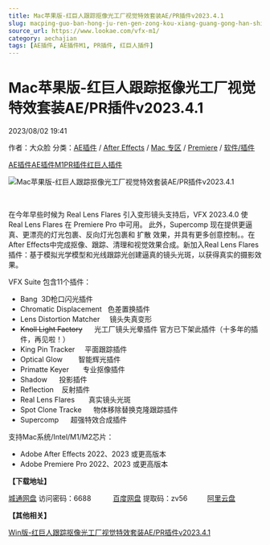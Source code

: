 ```yaml
---
title: Mac苹果版-红巨人跟踪抠像光工厂视觉特效套装AE/PR插件v2023.4.1
slug: macping-guo-ban-hong-ju-ren-gen-zong-kou-xiang-guang-gong-han-shi-jue-te-xiao-tao-zhuang-ae-prcha-jian-v2023-4-1
source_url: https://www.lookae.com/vfx-m1/
category: aechajian
tags: [AE插件, AE插件M1, PR插件, 红巨人插件]
---
```

# Mac苹果版-红巨人跟踪抠像光工厂视觉特效套装AE/PR插件v2023.4.1

2023/08/02 19:41

作者：大众脸
分类：[AE插件](https://www.lookae.com/after-effects/aechajian/) / [After Effects](https://www.lookae.com/after-effects/) / [Mac 专区](https://www.lookae.com/mac-osx/) / [Premiere](https://www.lookae.com/qitarjcj/premierezy/) / [软件/插件](https://www.lookae.com/qitarjcj/)

[AE插件](https://www.lookae.com/tag/ae%e6%8f%92%e4%bb%b6/)[AE插件M1](https://www.lookae.com/tag/aem1/)[PR插件](https://www.lookae.com/tag/pr%e6%8f%92%e4%bb%b6/)[红巨人插件](https://www.lookae.com/tag/%e7%ba%a2%e5%b7%a8%e4%ba%ba%e6%8f%92%e4%bb%b6/)

![Mac苹果版-红巨人跟踪抠像光工厂视觉特效套装AE/PR插件v2023.4.1](https://www.lookae.com/wp-content/uploads/2023/08/VFX-Suite-2023.jpg "Mac苹果版-红巨人跟踪抠像光工厂视觉特效套装AE/PR插件v2023.4.1-LookAE.com")

[﻿﻿﻿](https://cloud.video.taobao.com//play/u/705956171/p/1/e/6/t/1/404527278294.mp4)

在今年早些时候为 Real Lens Flares 引入变形镜头支持后，VFX 2023.4.0 使 Real Lens Flares 在 Premiere Pro 中可用。 此外，Supercomp 现在提供更逼真、更漂亮的灯光包裹、反向灯光包裹和 扩散 效果，并具有更多创意控制。。在After Effects中完成抠像、跟踪、清理和视觉效果合成。新加入Real Lens Flares插件：基于模拟光学模型和光线跟踪光创建逼真的镜头光斑，以获得真实的摄影效果。

VFX Suite 包含11个插件：

* Bang  3D枪口闪光插件
* Chromatic Displacement   色差置换插件
* Lens Distortion Matcher     镜头失真变形
* ~~Knoll Light Factory~~      光工厂镜头光晕插件 官方已下架此插件（十多年的插件，再见啦！）
* King Pin Tracker     平面跟踪插件
* Optical Glow        智能辉光插件
* Primatte Keyer       专业抠像插件
* Shadow      投影插件
* Reflection    反射插件
* Real Lens Flares       真实镜头光斑
* Spot Clone Tracke      物体移除替换克隆跟踪插件
* Supercomp      超强特效合成插件

支持Mac系统/Intel/M1/M2芯片：

* Adobe After Effects 2022、2023 或更高版本
* Adobe Premiere Pro 2022、2023 或更高版本

**【下载地址】**

[城通网盘](https://url70.ctfile.com/f/2827370-905416302-c5976c?p=4431) 访问密码：6688           [百度网盘](https://pan.baidu.com/s/18y6va2IYNiGKF6u_2fYkwg?pwd=zv56) 提取码：zv56          [阿里云盘](https://www.aliyundrive.com/s/gPKG5yiBSTq)

**【其他相关】**

[Win版-红巨人跟踪抠像光工厂视觉特效套装AE/PR插件v2023.4.1](https://www.lookae.com/vfx-20232/)
